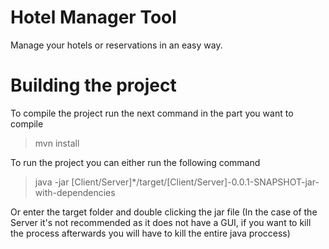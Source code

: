 # Hotel Manager Tool
Manage your hotels or reservations in an easy way.

<h1>Building the project</h1>
To compile the project run the next command in the part you want to compile

> mvn install

To run the project you can either run the following command

>java -jar [Client/Server]*/target/[Client/Server]-0.0.1-SNAPSHOT-jar-with-dependencies

Or enter the target folder and double clicking the jar file (In the case of the Server it's not recommended as it does not have a GUI, if you want to kill the process afterwards you will have to kill the entire java proccess)
